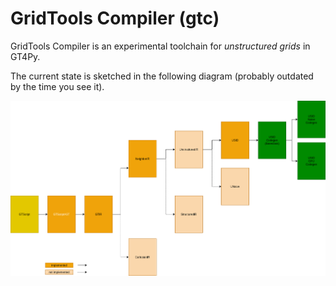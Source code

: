GridTools Compiler (gtc)
========================

GridTools Compiler is an experimental toolchain for *unstructured grids* in GT4Py.

The current state is sketched in the following diagram (probably outdated by the time you see it).

![GTC IRs](gtc_irs.drawio.png)
